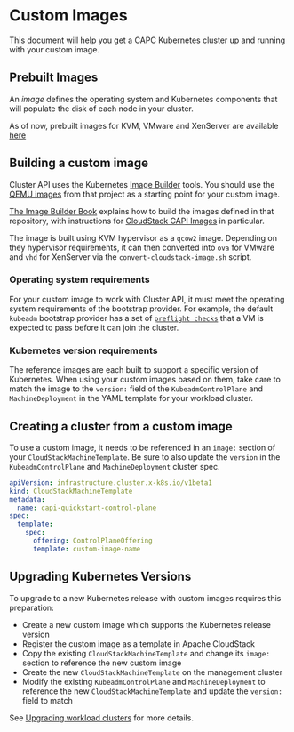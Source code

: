# Custom Images

This document will help you get a CAPC Kubernetes cluster up and running with your custom image.

## Prebuilt Images

An *image* defines the operating system and Kubernetes components that will populate the disk of each node in your cluster.

As of now, prebuilt images for KVM, VMware and XenServer are available [here][prebuilt-images]

## Building a custom image

Cluster API uses the Kubernetes [Image Builder][image-builder] tools. You should use the [QEMU images][image-builder-qemu] from that project as a starting point for your custom image.

[The Image Builder Book][capi-images] explains how to build the images defined in that repository, with instructions for [CloudStack CAPI Images][cloudstack-capi-images] in particular.

The image is built using KVM hypervisor as a `qcow2` image.
Depending on they hypervisor requirements, it can then converted into `ova` for VMware and `vhd` for XenServer via the `convert-cloudstack-image.sh` script.

### Operating system requirements

For your custom image to work with Cluster API, it must meet the operating system requirements of the bootstrap provider. For example, the default `kubeadm` bootstrap provider has a set of [`preflight checks`][kubeadm-preflight-checks] that a VM is expected to pass before it can join the cluster.

### Kubernetes version requirements

The reference images are each built to support a specific version of Kubernetes. When using your custom images based on them, take care to match the image to the `version:` field of the `KubeadmControlPlane` and `MachineDeployment` in the YAML template for your workload cluster.

## Creating a cluster from a custom image

To use a custom image, it needs to be referenced in an `image:` section of your `CloudStackMachineTemplate`.
Be sure to also update the `version` in the `KubeadmControlPlane` and `MachineDeployment` cluster spec.

```yaml
apiVersion: infrastructure.cluster.x-k8s.io/v1beta1
kind: CloudStackMachineTemplate
metadata:
  name: capi-quickstart-control-plane
spec:
  template:
    spec:
      offering: ControlPlaneOffering
      template: custom-image-name
```

## Upgrading Kubernetes Versions

To upgrade to a new Kubernetes release with custom images requires this preparation:

- Create a new custom image which supports the Kubernetes release version
- Register the custom image as a template in Apache CloudStack
- Copy the existing `CloudStackMachineTemplate` and change its `image:` section to reference the new custom image
- Create the new `CloudStackMachineTemplate` on the management cluster
- Modify the existing `KubeadmControlPlane` and `MachineDeployment` to reference the new `CloudStackMachineTemplate` and update the `version:` field to match

See [Upgrading workload clusters][upgrading-workload-clusters] for more details.

<!-- References -->

[capi-images]: https://image-builder.sigs.k8s.io/capi/capi.html
[cloudstack-capi-images]: https://image-builder.sigs.k8s.io/capi/providers/cloudstack.html
[image-builder]: https://github.com/kubernetes-sigs/image-builder
[image-builder-qemu]: https://github.com/kubernetes-sigs/image-builder/tree/master/images/capi/packer/qemu
[kubeadm-preflight-checks]: https://github.com/kubernetes/kubeadm/blob/master/docs/design/design_v1.10.md#preflight-checks
[prebuilt-images]: http://packages.shapeblue.com/cluster-api-provider-cloudstack/images/
[upgrading-workload-clusters]: https://cluster-api.sigs.k8s.io/tasks/kubeadm-control-plane.html#upgrading-workload-clusters
